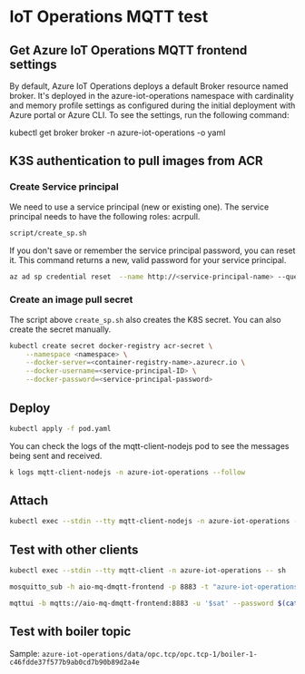 # IoT Operations MQTT test

## Get Azure IoT Operations MQTT frontend settings

By default, Azure IoT Operations deploys a default Broker resource named broker. It's deployed in the azure-iot-operations namespace with cardinality and memory profile settings as configured during the initial deployment with Azure portal or Azure CLI. To see the settings, run the following command:

kubectl get broker broker -n azure-iot-operations -o yaml


## K3S authentication to pull images from ACR

### Create Service principal
We need to use a service principal (new or existing one). The service principal needs to have the following roles: acrpull.

```bash
script/create_sp.sh
```

If you don't save or remember the service principal password, you can reset it. This command returns a new, valid password for your service principal. 

```bash
az ad sp credential reset  --name http://<service-principal-name> --query password --output tsv
```

### Create an image pull secret

The script above `create_sp.sh` also creates the K8S secret. You can also create the secret manually.

```bash
kubectl create secret docker-registry acr-secret \
    --namespace <namespace> \
    --docker-server=<container-registry-name>.azurecr.io \
    --docker-username=<service-principal-ID> \
    --docker-password=<service-principal-password>
```

## Deploy

```bash
kubectl apply -f pod.yaml
```

You can check the logs of the mqtt-client-nodejs pod to see the messages being sent and received.

```bash
k logs mqtt-client-nodejs -n azure-iot-operations --follow
```

## Attach

```bash
kubectl exec --stdin --tty mqtt-client-nodejs -n azure-iot-operations -- sh
```

## Test with other clients

```bash
kubectl exec --stdin --tty mqtt-client -n azure-iot-operations -- sh

mosquitto_sub -h aio-mq-dmqtt-frontend -p 8883 -t "azure-iot-operations/data/opc.tcp/opc.tcp-1/thermostat" -u '$sat' -P $(cat /var/run/secrets/tokens/mq-sat) -d --cafile /var/run/certs/ca.crt

mqttui -b mqtts://aio-mq-dmqtt-frontend:8883 -u '$sat' --password $(cat /var/run/secrets/tokens/mq-sat) --insecure
```

## Test with boiler topic

Sample: `azure-iot-operations/data/opc.tcp/opc.tcp-1/boiler-1-c46fdde37f577b9ab0cd7b90b89d2a4e`
